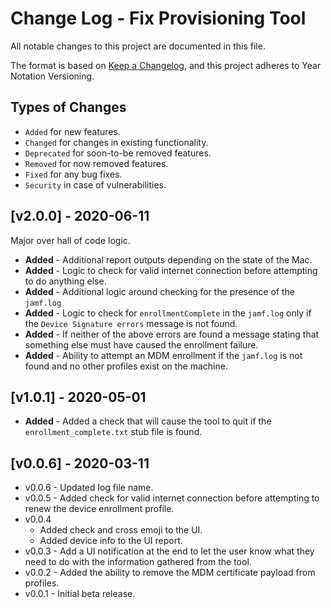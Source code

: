 # Change Log - Fix Provisioning Tool
All notable changes to this project are documented in this file.

The format is based on [Keep a Changelog](https://keepachangelog.com/en/1.0.0/),
and this project adheres to Year Notation Versioning.


## Types of Changes

- `Added` for new features.
- `Changed` for changes in existing functionality.
- `Deprecated` for soon-to-be removed features.
- `Removed` for now removed features.
- `Fixed` for any bug fixes.
- `Security` in case of vulnerabilities.


## [v2.0.0] - 2020-06-11

Major over hall of code logic.

- **Added** - Additional report outputs depending on the state of the Mac.
- **Added** - Logic to check for valid internet connection before attempting to do anything else.
- **Added** - Additional logic around checking for the presence of the `jamf.log`
- **Added** - Logic to check for `enrollmentComplete` in the `jamf.log` only if the `Device Signature errors` message is not found.
- **Added** - If neither of the above errors are found a message stating that something else must have caused the enrollment failure.
- **Added** - Ability to attempt an MDM enrollment if the `jamf.log` is not found and no other profiles exist on the machine.


## [v1.0.1] - 2020-05-01

- **Added** - Added a check that will cause the tool to quit if the `enrollment_complete.txt` stub file is found.

## [v0.0.6] - 2020-03-11

- v0.0.6 - Updated log file name.
- v0.0.5 - Added check for valid internet connection before attempting to renew the device enrollment profile.
- v0.0.4
    - Added check and cross emoji to the UI.
    - Added device info to the UI report.
- v0.0.3 - Add a UI notification at the end to let the user know what they need to do with the information gathered from the tool.
- v0.0.2 - Added the ability to remove the MDM certificate payload from profiles.
- v0.0.1 - Initial beta release.





